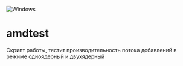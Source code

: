 ![Windows](https://img.shields.io/badge/Platform-Windows-blue?logo=windows)
# amdtest

Скрипт работы, тестит производительность потока добавлений в режиме одноядерный и двухядерный
